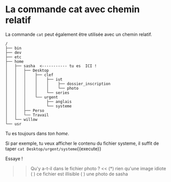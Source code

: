 # La commande cat avec chemin relatif

La commande `cat` peut également être utilisée avec un chemin relatif.

```
/
├── bin
├── dev
├── etc
├── home
│   ├── sasha  <----------- tu es  ICI !
│   │   ├── Desktop 
│   │   │    ├── clef
│   │   │    │    ├── iut
│   │   │    │    │    ├── dossier_inscription
│   │   │    │    │    └── photo 
│   │   │    │    └── series 
│   │   │    └── urgent
│   │   │         ├── anglais
│   │   │         └── systeme 
│   │   ├── Perso
│   │   └── Travail 
│   └── willow
└── usr
``` 


Tu es toujours dans *ton home*.

Si par exemple, tu veux afficher le contenu du fichier systeme, il suffit de taper `cat Desktop/urgent/systeme`{{execute}}

Essaye !

>> Qu'y a-t-il dans le fichier photo ? <<
(*) rien qu'une image idiote
( ) ce fichier est illisible
( ) une photo de sasha

